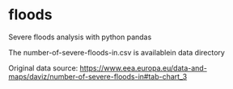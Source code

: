 # floods
Severe floods analysis with python pandas

The number-of-severe-floods-in.csv is availablein data directory

Original data source: https://www.eea.europa.eu/data-and-maps/daviz/number-of-severe-floods-in#tab-chart_3
